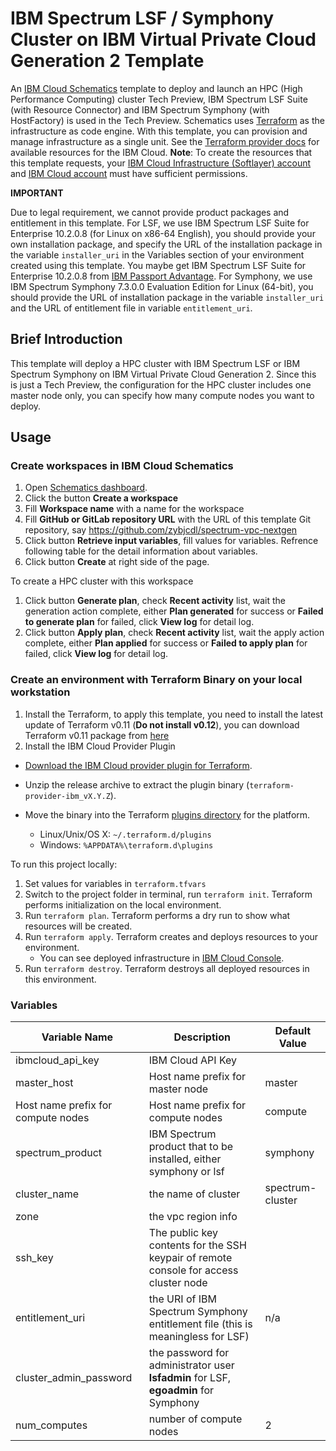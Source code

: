 # IBM Spectrum LSF / Symphony Cluster on IBM Virtual Private Cloud Generation 2 Template

An [IBM Cloud Schematics](https://cloud.ibm.com/docs/schematics?topic=schematics-about-schematics) template to deploy and launch an HPC (High Performance Computing) cluster Tech Preview, IBM Spectrum LSF Suite (with Resource Connector) and IBM Spectrum Symphony (with HostFactory) is used in the Tech Preview.
Schematics uses [Terraform](https://www.terraform.io/) as the infrastructure as code engine. With this template, you can provision and manage infrastructure as a single unit.
See the [Terraform provider docs](https://ibm-cloud.github.io/tf-ibm-docs/) for available resources for the IBM Cloud. **Note**: To create the resources that this template requests, your [IBM Cloud Infrastructure (Softlayer) account](https://cloud.ibm.com/docs/iam?topic=iam-mngclassicinfra#managing-infrastructure-access) and [IBM Cloud account](https://cloud.ibm.com/docs/iam?topic=iam-iammanidaccser#iammanidaccser) must have sufficient permissions.

**IMPORTANT**

Due to legal requirement, we cannot provide product packages and entitlement in this template. 
For LSF, we use IBM Spectrum LSF Suite for Enterprise 10.2.0.8 (for Linux on x86-64 English), you should provide your own installation package, and specify the URL of the installation package in the variable `installer_uri` in the Variables section of your environment created using this template.  You maybe get IBM Spectrum LSF Suite for Enterprise 10.2.0.8 from [IBM Passport Advantage](https://www.ibm.com/software/passportadvantage/index.html).
For Symphony, we use IBM Spectrum Symphony 7.3.0.0 Evaluation Edition for Linux (64-bit), you should provide the URL of installation package in the variable `installer_uri` and the URL of entitlement file in variable `entitlement_uri`.

## Brief Introduction
This template will deploy a HPC cluster with IBM Spectrum LSF or IBM Spectrum Symphony on IBM Virtual Private Cloud Generation 2.
Since this is just a Tech Preview, the configuration for the HPC cluster includes one master node only, you can specify how many compute nodes you want to deploy.

## Usage

### Create workspaces in IBM Cloud Schematics
1. Open [Schematics dashboard](https://cloud.ibm.com/schematics).
2. Click the button **Create a workspace**
3. Fill **Workspace name** with a name for the workspace 
4. Fill **GitHub or GitLab repository URL** with the URL of this template Git repository, say https://github.com/zybjcdl/spectrum-vpc-nextgen
5. Click button **Retrieve input variables**, fill values for variables.  Refrence following table for the detail information about variables.
6. Click button **Create** at right side of the page.

To create a HPC cluster with this workspace 
1. Click button **Generate plan**, check **Recent activity** list, wait the generation action complete, either **Plan generated** for success or **Failed to generate plan** for failed, click **View log** for detail log.
2. Click button **Apply plan**, check **Recent activity** list, wait the apply action complete, either **Plan applied** for success or **Failed to apply plan** for failed, click **View log** for detail log.

### Create an environment with Terraform Binary on your local workstation
1. Install the Terraform, to apply this template, you need to install the latest update of Terraform v0.11 (**Do not install v0.12**), you can download Terraform v0.11 package from [here](https://releases.hashicorp.com/terraform/)
2. Install the IBM Cloud Provider Plugin
- [Download the IBM Cloud provider plugin for Terraform](https://github.com/IBM-Bluemix/terraform-provider-ibm/releases).

- Unzip the release archive to extract the plugin binary (`terraform-provider-ibm_vX.Y.Z`).

- Move the binary into the Terraform [plugins directory](https://www.terraform.io/docs/configuration/providers.html#third-party-plugins) for the platform.
    - Linux/Unix/OS X: `~/.terraform.d/plugins`
    - Windows: `%APPDATA%\terraform.d\plugins`

To run this project locally:

1. Set values for variables in `terraform.tfvars`
2. Switch to the project folder in terminal, run `terraform init`.  Terraform performs initialization on the local environment.
2. Run `terraform plan`. Terraform performs a dry run to show what resources will be created.
3. Run `terraform apply`. Terraform creates and deploys resources to your environment.
    * You can see deployed infrastructure in [IBM Cloud Console](https://cloud.ibm.com/classic/devices).
4. Run `terraform destroy`. Terraform destroys all deployed resources in this environment.

### Variables
|Variable Name|Description|Default Value|
|-------------|-----------|-------------|
|ibmcloud_api_key|IBM Cloud API Key||
|master_host|Host name prefix for master node|master|
|Host name prefix for compute nodes|Host name prefix for compute nodes|compute|
|spectrum_product|IBM Spectrum product that to be installed, either symphony or lsf|symphony|
|cluster_name|the name of cluster|spectrum-cluster|
|zone|the vpc region info|
|ssh_key|The public key contents for the SSH keypair of remote console for access cluster node||
|entitlement_uri| the URI of IBM Spectrum Symphony entitlement file (this is meaningless for LSF)|n/a|
|cluster_admin_password|the password for administrator user **lsfadmin** for LSF, **egoadmin** for Symphony||
|num_computes|number of compute nodes|2|

